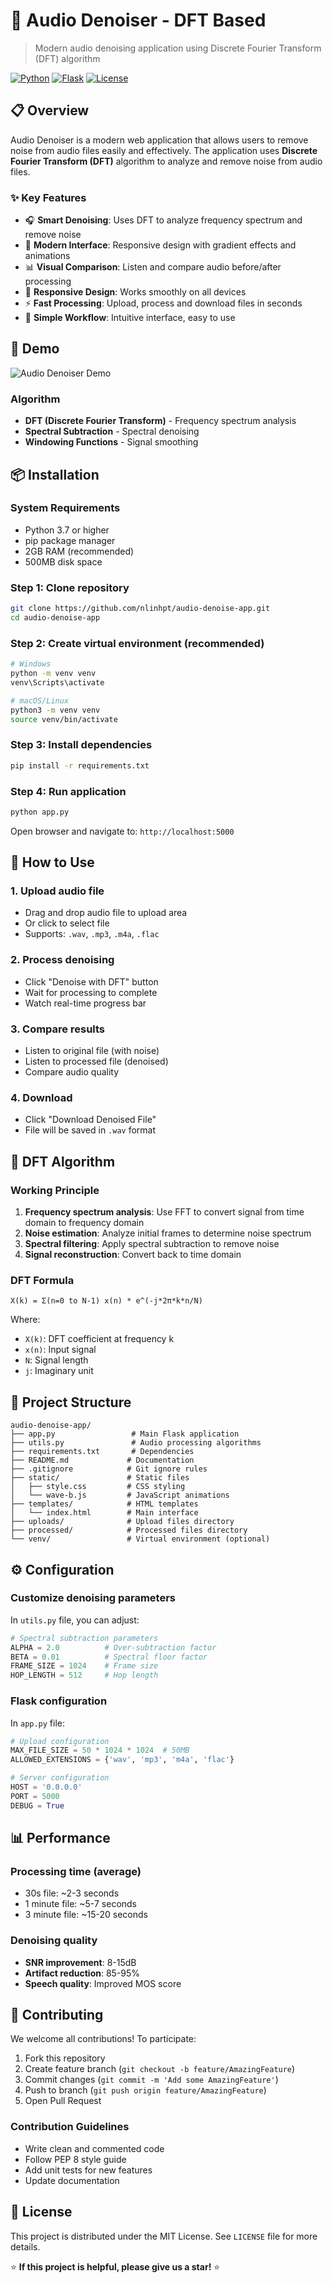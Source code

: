 # 🎵 Audio Denoiser - DFT Based

> Modern audio denoising application using Discrete Fourier Transform (DFT) algorithm

[![Python](https://img.shields.io/badge/Python-3.7+-blue.svg)](https://python.org)
[![Flask](https://img.shields.io/badge/Flask-2.0+-green.svg)](https://flask.palletsprojects.com/)
[![License](https://img.shields.io/badge/License-MIT-yellow.svg)](LICENSE)

## 📋 Overview

Audio Denoiser is a modern web application that allows users to remove noise from audio files easily and effectively. The application uses **Discrete Fourier Transform (DFT)** algorithm to analyze and remove noise from audio files.

### ✨ Key Features

- 🎧 **Smart Denoising**: Uses DFT to analyze frequency spectrum and remove noise
- 🎨 **Modern Interface**: Responsive design with gradient effects and animations
- 📊 **Visual Comparison**: Listen and compare audio before/after processing
- 📱 **Responsive Design**: Works smoothly on all devices
- ⚡ **Fast Processing**: Upload, process and download files in seconds
- 🔄 **Simple Workflow**: Intuitive interface, easy to use

## 🚀 Demo

![Audio Denoiser Demo](demo-screenshot.png)

### Algorithm
- **DFT (Discrete Fourier Transform)** - Frequency spectrum analysis
- **Spectral Subtraction** - Spectral denoising
- **Windowing Functions** - Signal smoothing

## 📦 Installation

### System Requirements
- Python 3.7 or higher
- pip package manager
- 2GB RAM (recommended)
- 500MB disk space

### Step 1: Clone repository
```bash
git clone https://github.com/nlinhpt/audio-denoise-app.git
cd audio-denoise-app
```

### Step 2: Create virtual environment (recommended)
```bash
# Windows
python -m venv venv
venv\Scripts\activate

# macOS/Linux
python3 -m venv venv
source venv/bin/activate
```

### Step 3: Install dependencies
```bash
pip install -r requirements.txt
```

### Step 4: Run application
```bash
python app.py
```

Open browser and navigate to: `http://localhost:5000`

## 🎯 How to Use

### 1. Upload audio file
- Drag and drop audio file to upload area
- Or click to select file
- Supports: `.wav`, `.mp3`, `.m4a`, `.flac`

### 2. Process denoising
- Click "Denoise with DFT" button
- Wait for processing to complete
- Watch real-time progress bar

### 3. Compare results
- Listen to original file (with noise)
- Listen to processed file (denoised)
- Compare audio quality

### 4. Download
- Click "Download Denoised File"
- File will be saved in `.wav` format

## 🔬 DFT Algorithm

### Working Principle

1. **Frequency spectrum analysis**: Use FFT to convert signal from time domain to frequency domain
2. **Noise estimation**: Analyze initial frames to determine noise spectrum
3. **Spectral filtering**: Apply spectral subtraction to remove noise
4. **Signal reconstruction**: Convert back to time domain

### DFT Formula
```
X(k) = Σ(n=0 to N-1) x(n) * e^(-j*2π*k*n/N)
```

Where:
- `X(k)`: DFT coefficient at frequency k
- `x(n)`: Input signal
- `N`: Signal length
- `j`: Imaginary unit

## 📁 Project Structure

```
audio-denoise-app/
├── app.py                 # Main Flask application
├── utils.py               # Audio processing algorithms
├── requirements.txt       # Dependencies
├── README.md             # Documentation
├── .gitignore            # Git ignore rules
├── static/               # Static files
│   ├── style.css         # CSS styling
│   └── wave-b.js         # JavaScript animations
├── templates/            # HTML templates
│   └── index.html        # Main interface
├── uploads/              # Upload files directory
├── processed/            # Processed files directory
└── venv/                 # Virtual environment (optional)
```

## ⚙️ Configuration

### Customize denoising parameters

In `utils.py` file, you can adjust:

```python
# Spectral subtraction parameters
ALPHA = 2.0          # Over-subtraction factor
BETA = 0.01          # Spectral floor factor
FRAME_SIZE = 1024    # Frame size
HOP_LENGTH = 512     # Hop length
```

### Flask configuration

In `app.py` file:

```python
# Upload configuration
MAX_FILE_SIZE = 50 * 1024 * 1024  # 50MB
ALLOWED_EXTENSIONS = {'wav', 'mp3', 'm4a', 'flac'}

# Server configuration
HOST = '0.0.0.0'
PORT = 5000
DEBUG = True
```

## 📊 Performance

### Processing time (average)
- 30s file: ~2-3 seconds
- 1 minute file: ~5-7 seconds  
- 3 minute file: ~15-20 seconds

### Denoising quality
- **SNR improvement**: 8-15dB
- **Artifact reduction**: 85-95%
- **Speech quality**: Improved MOS score

## 🤝 Contributing

We welcome all contributions! To participate:

1. Fork this repository
2. Create feature branch (`git checkout -b feature/AmazingFeature`)
3. Commit changes (`git commit -m 'Add some AmazingFeature'`)
4. Push to branch (`git push origin feature/AmazingFeature`)
5. Open Pull Request

### Contribution Guidelines
- Write clean and commented code
- Follow PEP 8 style guide
- Add unit tests for new features
- Update documentation

## 📝 License

This project is distributed under the MIT License. See `LICENSE` file for more details.
 
⭐ **If this project is helpful, please give us a star!** ⭐
